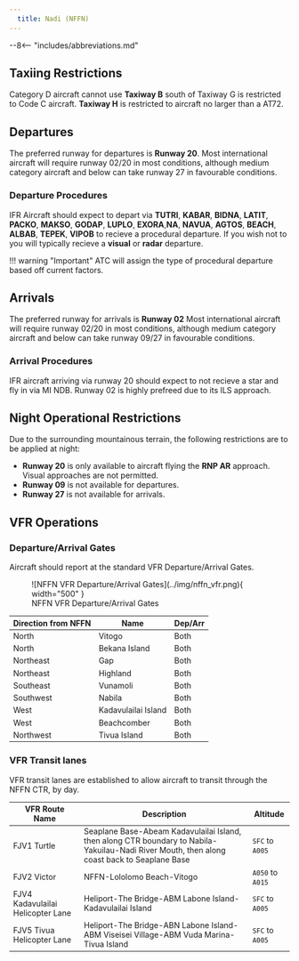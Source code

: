 ```yaml
---
  title: Nadi (NFFN)
---
```


--8<-- "includes/abbreviations.md"

## Taxiing Restrictions
Category D aircraft cannot use **Taxiway B** south of Taxiway G is restricted to Code C aircraft. **Taxiway H** is restricted to aircraft no larger than a AT72.

## Departures
The preferred runway for departures is **Runway 20**. Most international aircraft will require runway 02/20 in most conditions, although medium category aircraft and below can take runway 27 in favourable conditions. 

### Departure Procedures
IFR Aircraft should expect to depart via **TUTRI**, **KABAR**, **BIDNA**, **LATIT**, **PACKO**, **MAKSO**, **GODAP**, **LUPLO**, **EXORA**,**NA**, **NAVUA**, **AGTOS**, **BEACH**, **ALBAB**, **TEPEK**, **VIPOB** to recieve a procedural departure. If you wish not to you will typically recieve a **visual** or **radar** departure. 

!!! warning "Important"
    ATC will assign the type of procedural departure based off current factors.

## Arrivals
The preferred runway for arrivals is **Runway 02** Most international aircraft will require runway 02/20 in most conditions, although medium category aircraft and below can take runway 09/27 in favourable conditions. 

### Arrival Procedures
IFR aircraft arriving via runway 20 should expect to not recieve a star and fly in via MI NDB. Runway 02 is highly prefreed due to its ILS approach.

## Night Operational Restrictions
Due to the surrounding mountainous terrain, the following restrictions are to be applied at night:

- **Runway 20** is only available to aircraft flying the **RNP AR** approach. Visual approaches are not permitted.
- **Runway 09** is not available for departures.
- **Runway 27** is not available for arrivals.

## VFR Operations
### Departure/Arrival Gates
Aircraft should report at the standard VFR Departure/Arrival Gates.

<figure markdown>
![NFFN VFR Departure/Arrival Gates](../img/nffn_vfr.png){ width="500" }
  <figcaption>NFFN VFR Departure/Arrival Gates</figcaption>
</figure>

| Direction from NFFN | Name | Dep/Arr |
| ------------------- | ---- | ------- |
| North | Vitogo | Both |
| North | Bekana Island | Both |
| Northeast | Gap | Both |
| Northeast | Highland | Both |
| Southeast | Vunamoli | Both |
| Southwest | Nabila | Both |
| West | Kadavulailai Island | Both |
| West | Beachcomber | Both |
| Northwest | Tivua Island | Both |

### VFR Transit lanes
VFR transit lanes are established to allow aircraft to transit through the NFFN CTR, by day.

| VFR Route Name | Description | Altitude |
| ------ | ------- | ------ |
| FJV1 Turtle | Seaplane Base-Abeam Kadavulailai Island, then along CTR boundary to Nabila-Yakuilau-Nadi River Mouth, then along coast back to Seaplane Base | `SFC` to `A005` |
| FJV2 Victor | NFFN-Lololomo Beach-Vitogo | `A050` to `A015` |
| FJV4 Kadavulailai Helicopter Lane | Heliport-The Bridge-ABM Labone Island-Kadavulailai Island | `SFC` to `A005` |
| FJV5 Tivua Helicopter Lane | Heliport-The Bridge-ABN Labone Island-ABM Viseisei Village-ABM Vuda Marina-Tivua Island | `SFC` to `A005` |


